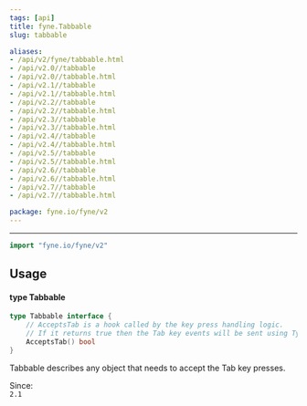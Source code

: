 ```yaml
---
tags: [api]
title: fyne.Tabbable
slug: tabbable

aliases:
- /api/v2/fyne/tabbable.html
- /api/v2.0//tabbable
- /api/v2.0//tabbable.html
- /api/v2.1//tabbable
- /api/v2.1//tabbable.html
- /api/v2.2//tabbable
- /api/v2.2//tabbable.html
- /api/v2.3//tabbable
- /api/v2.3//tabbable.html
- /api/v2.4//tabbable
- /api/v2.4//tabbable.html
- /api/v2.5//tabbable
- /api/v2.5//tabbable.html
- /api/v2.6//tabbable
- /api/v2.6//tabbable.html
- /api/v2.7//tabbable
- /api/v2.7//tabbable.html

package: fyne.io/fyne/v2
---
```



---
```go
import "fyne.io/fyne/v2"
```

## Usage

#### type Tabbable

```go
type Tabbable interface {
	// AcceptsTab is a hook called by the key press handling logic.
	// If it returns true then the Tab key events will be sent using TypedKey.
	AcceptsTab() bool
}
```

Tabbable describes any object that needs to accept the Tab key presses.


<div class="since">Since: <code>
2.1</code></div>
